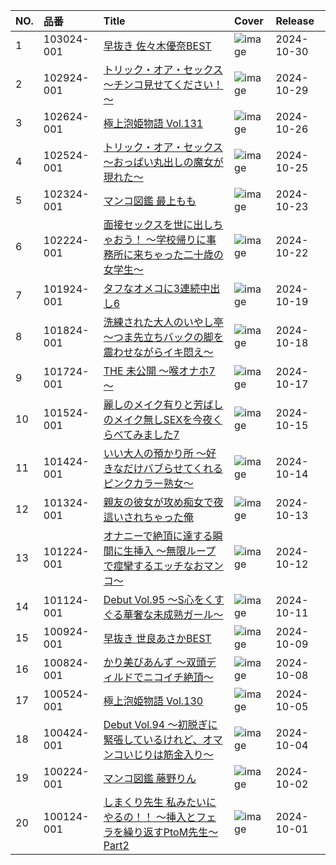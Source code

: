 |NO.|品番|Title|Cover|Release|
|:---|:---|:---|:---|:---|
1|103024-001|[早抜き 佐々木優奈BEST](https://www.avmoive.top/index.php/archives/34858/)|![image](https://www.caribbeancom.com/moviepages/103024-001/images/l_l.jpg)|2024-10-30
2|102924-001|[トリック・オア・セックス ～チンコ見せてください！～](https://www.avmoive.top/index.php/archives/34859/)|![image](https://www.caribbeancom.com/moviepages/102924-001/images/l_l.jpg)|2024-10-29
3|102624-001|[極上泡姫物語 Vol.131](https://www.avmoive.top/index.php/archives/34860/)|![image](https://www.caribbeancom.com/moviepages/102624-001/images/l_l.jpg)|2024-10-26
4|102524-001|[トリック・オア・セックス ～おっぱい丸出しの魔女が現れた～](https://www.avmoive.top/index.php/archives/34861/)|![image](https://www.caribbeancom.com/moviepages/102524-001/images/l_l.jpg)|2024-10-25
5|102324-001|[マンコ図鑑 最上もも](https://www.avmoive.top/index.php/archives/35148/)|![image](https://www.caribbeancom.com/moviepages/102324-001/images/l_l.jpg)|2024-10-23
6|102224-001|[面接セックスを世に出しちゃおう！ ～学校帰りに事務所に来ちゃった二十歳の女学生～](https://www.avmoive.top/index.php/archives/34862/)|![image](https://www.caribbeancom.com/moviepages/102224-001/images/l_l.jpg)|2024-10-22
7|101924-001|[タフなオメコに3連続中出し6](https://www.avmoive.top/index.php/archives/34863/)|![image](https://www.caribbeancom.com/moviepages/101924-001/images/l_l.jpg)|2024-10-19
8|101824-001|[洗練された大人のいやし亭 ～つま先立ちバックの脚を震わせながらイキ悶え～](https://www.avmoive.top/index.php/archives/34864/)|![image](https://www.caribbeancom.com/moviepages/101824-001/images/l_l.jpg)|2024-10-18
9|101724-001|[THE 未公開 ～喉オナホ7～](https://www.avmoive.top/index.php/archives/34865/)|![image](https://www.caribbeancom.com/moviepages/101724-001/images/l_l.jpg)|2024-10-17
10|101524-001|[麗しのメイク有りと芳ばしのメイク無しSEXを今夜くらべてみました7](https://www.avmoive.top/index.php/archives/34866/)|![image](https://www.caribbeancom.com/moviepages/101524-001/images/l_l.jpg)|2024-10-15
11|101424-001|[いい大人の預かり所 ～好きなだけバブらせてくれるピンクカラー熟女～](https://www.avmoive.top/index.php/archives/34867/)|![image](https://www.caribbeancom.com/moviepages/101424-001/images/l_l.jpg)|2024-10-14
12|101324-001|[親友の彼女が攻め痴女で夜這いされちゃった俺](https://www.avmoive.top/index.php/archives/34868/)|![image](https://www.caribbeancom.com/moviepages/101324-001/images/l_l.jpg)|2024-10-13
13|101224-001|[オナニーで絶頂に達する瞬間に生挿入 ～無限ループで痙攣するエッチなおマンコ～](https://www.avmoive.top/index.php/archives/34869/)|![image](https://www.caribbeancom.com/moviepages/101224-001/images/l_l.jpg)|2024-10-12
14|101124-001|[Debut Vol.95 ～S心をくすぐる華奢な未成熟ガール～](https://www.avmoive.top/index.php/archives/34870/)|![image](https://www.caribbeancom.com/moviepages/101124-001/images/l_l.jpg)|2024-10-11
15|100924-001|[早抜き 世良あさかBEST](https://www.avmoive.top/index.php/archives/34871/)|![image](https://www.caribbeancom.com/moviepages/100924-001/images/l_l.jpg)|2024-10-09
16|100824-001|[かり美びあんず ～双頭ディルドでニコイチ絶頂～](https://www.avmoive.top/index.php/archives/34872/)|![image](https://www.caribbeancom.com/moviepages/100824-001/images/l_l.jpg)|2024-10-08
17|100524-001|[極上泡姫物語 Vol.130](https://www.avmoive.top/index.php/archives/34873/)|![image](https://www.caribbeancom.com/moviepages/100524-001/images/l_l.jpg)|2024-10-05
18|100424-001|[Debut Vol.94 ～初脱ぎに緊張しているけれど、オマンコいじりは筋金入り〜](https://www.avmoive.top/index.php/archives/34874/)|![image](https://www.caribbeancom.com/moviepages/100424-001/images/l_l.jpg)|2024-10-04
19|100224-001|[マンコ図鑑 藤野りん](https://www.avmoive.top/index.php/archives/35149/)|![image](https://www.caribbeancom.com/moviepages/100224-001/images/l_l.jpg)|2024-10-02
20|100124-001|[しまくり先生 私みたいにやるの！！ ～挿入とフェラを繰り返すPtoM先生～ Part2](https://www.avmoive.top/index.php/archives/34875/)|![image](https://www.caribbeancom.com/moviepages/100124-001/images/l_l.jpg)|2024-10-01
